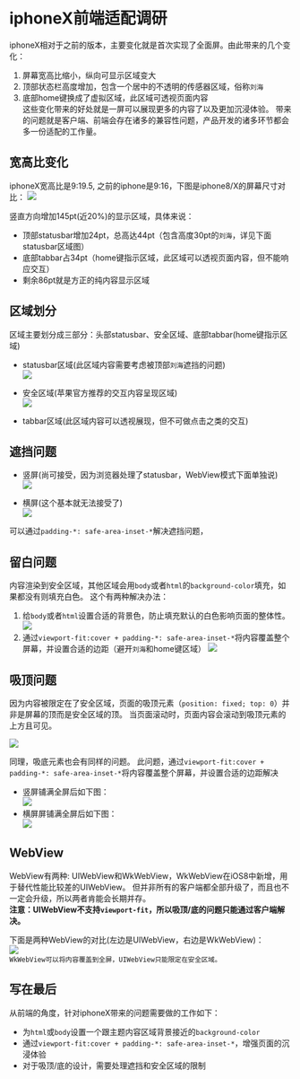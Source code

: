 # iphoneX前端适配调研
iphoneX相对于之前的版本，主要变化就是首次实现了全面屏。由此带来的几个变化：
1. 屏幕宽高比缩小，纵向可显示区域变大
2. 顶部状态栏高度增加，包含一个居中的不透明的传感器区域，俗称`刘海`
2. 底部home键换成了虚拟区域，此区域可透视页面内容  
这些变化带来的好处就是一屏可以展现更多的内容了以及更加沉浸体验。
带来的问题就是客户端、前端会存在诸多的兼容性问题，产品开发的诸多环节都会多一份适配的工作量。

## 宽高比变化
iphoneX宽高比是9:19.5, 之前的iphone是9:16，下图是iphone8/X的屏幕尺寸对比：
![](./images/ihpne8-iphonex.png)

竖直方向增加145pt(近20%)的显示区域，具体来说：
- 顶部statusbar增加24pt，总高达44pt（包含高度30pt的`刘海`，详见下面statusbar区域图）
- 底部tabbar占34pt（home键指示区域，此区域可以透视页面内容，但不能响应交互）
- 剩余86pt就是方正的纯内容显示区域

## 区域划分
区域主要划分成三部分：头部statusbar、安全区域、底部tabbar(home键指示区域)

- statusbar区域(此区域内容需要考虑被顶部`刘海`遮挡的问题)  
![](./images/sensor.jpeg)

- 安全区域(苹果官方推荐的交互内容呈现区域)  
![](./images/safe-area.png)

- tabbar区域(此区域内容可以透视展现，但不可做点击之类的交互)  

## 遮挡问题
- 竖屏(尚可接受，因为浏览器处理了statusbar，WebView模式下面单独说)  
![](./images/portrait.jpg)

- 横屏(这个基本就无法接受了)  
![](./images/landscape.jpg)

可以通过`padding-*: safe-area-inset-*`解决遮挡问题，

## 留白问题
内容渲染到安全区域，其他区域会用`body`或者`html`的`background-color`填充，如果都没有则填充白色。
这个有两种解决办法：
1. 给`body`或者`html`设置合适的背景色，防止填充默认的白色影响页面的整体性。
![](./images/white.png)
2. 通过`viewport-fit:cover + padding-*: safe-area-inset-*`将内容覆盖整个屏幕，并设置合适的边距（避开`刘海`和home键区域）
![](./images/cover.png)

## 吸顶问题
因为内容被限定在了安全区域，页面的吸顶元素（`position: fixed; top: 0`）并非是屏幕的顶而是安全区域的顶。
当页面滚动时，页面内容会滚动到吸顶元素的上方且可见。

![](./images/fixed.gif)

同理，吸底元素也会有同样的问题。
此问题，通过`viewport-fit:cover + padding-*: safe-area-inset-*`将内容覆盖整个屏幕，并设置合适的边距解决

- 竖屏铺满全屏后如下图：  
![](./images/max-safe-areas-insets.png)
- 横屏屏铺满全屏后如下图：  
![](./images/safe-area-constants.png)

## WebView
WebView有两种: UIWebView和WkWebView，WkWebView在iOS8中新增，用于替代性能比较差的UIWebView。
但并非所有的客户端都全部升级了，而且也不一定会升级，所以两者肯能会长期并存。  
**注意：UIWebView不支持`viewport-fit`，所以吸顶/底的问题只能通过客户端解决。**

下面是两种WebView的对比(左边是UIWebView，右边是WkWebView)：  
![](./images/UIWebView-WkWebView.png)  
`WkWebView可以将内容覆盖到全屏，UIWebView只能限定在安全区域。`

## 写在最后
从前端的角度，针对iphoneX带来的问题需要做的工作如下：
- 为`html`或`body`设置一个跟主题内容区域背景接近的`background-color`
- 通过`viewport-fit:cover + padding-*: safe-area-inset-*`，增强页面的沉浸体验
- 对于吸顶/底的设计，需要处理遮挡和安全区域的限制